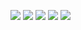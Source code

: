 ![](http://github-profile-summary-cards.vercel.app/api/cards/profile-details?username=junkmd&theme=dracula)
![](http://github-profile-summary-cards.vercel.app/api/cards/repos-per-language?username=junkmd&theme=dracula)
![](http://github-profile-summary-cards.vercel.app/api/cards/most-commit-language?username=junkmd&theme=dracula)
![](http://github-profile-summary-cards.vercel.app/api/cards/stats?username=junkmd&theme=dracula)
![](http://github-profile-summary-cards.vercel.app/api/cards/productive-time?username=junkmd&theme=dracula&utcOffset=8)

<!--
**junkmd/junkmd** is a ✨ _special_ ✨ repository because its `README.md` (this file) appears on your GitHub profile.

Here are some ideas to get you started:

- Hi there 👋
- 🔭 I’m currently working on ...
- 🌱 I’m currently learning ...
- 👯 I’m looking to collaborate on ...
- 🤔 I’m looking for help with ...
- 💬 Ask me about ...
- 📫 How to reach me: ...
- 😄 Pronouns: ...
- ⚡ Fun fact: ...
-->

